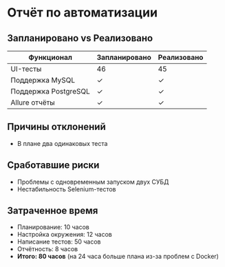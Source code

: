 # Отчёт по автоматизации

## Запланировано vs Реализовано
| Функционал               | Запланировано | Реализовано |
|--------------------------|---------------|-------------|
| UI-тесты                 | 46            | 45          |
| Поддержка MySQL          | ✓             | ✓           |
| Поддержка PostgreSQL     | ✓             | ✓           |
| Allure отчёты            | ✓             | ✓           |

## Причины отклонений
- В плане два одинаковых теста

## Сработавшие риски
- Проблемы с одновременным запуском двух СУБД
- Нестабильность Selenium-тестов

## Затраченное время
- Планирование: 10 часов
- Настройка окружения: 12 часов
- Написание тестов: 50 часов
- Отчётность: 8 часов
- **Итого: 80 часов** (на 24 часа больше плана из-за проблем с Docker)